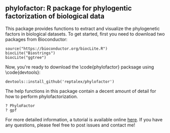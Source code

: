 ## phylofactor: R package for phylogentic factorization of biological data


This package provides functions to extract and visualize the phylogenetic factors in biological datasets. To get started, first you need to download two packages from Bioconductor:

```{r install}
source("https://bioconductor.org/biocLite.R")
biocLite("Biostrings")
biocLite("ggtree")
```
Now, you're ready to download the \code{phylofactor} packsage using \code{devtools}:

```{r install}
devtools::install_github('reptalex/phylofactor')
```
The help functions in this package contain a decent amount of detail for how to perform phylofactorization.

```{r PhyloFactor}
? PhyloFactor
? gpf
```

For more detailed information, a tutorial is available online [here](https://docs.wixstatic.com/ugd/0119a1_099ae20df8424af9a38585dcebc0d45a.pdf "Phylofactor Tutorial").  If you have any questions, please feel free to post issues and contact me!
